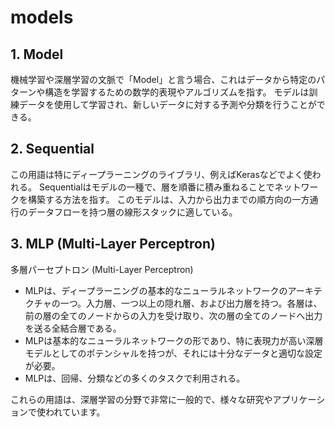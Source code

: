 # models

## 1. Model

機械学習や深層学習の文脈で「Model」と言う場合、これはデータから特定のパターンや構造を学習するための数学的表現やアルゴリズムを指す。
モデルは訓練データを使用して学習され、新しいデータに対する予測や分類を行うことができる。

## 2. Sequential

この用語は特にディープラーニングのライブラリ、例えばKerasなどでよく使われる。
Sequentialはモデルの一種で、層を順番に積み重ねることでネットワークを構築する方法を指す。
このモデルは、入力から出力までの順方向の一方通行のデータフローを持つ層の線形スタックに適している。

## 3. MLP (Multi-Layer Perceptron)
多層パーセプトロン (Multi-Layer Perceptron)

   - MLPは、ディープラーニングの基本的なニューラルネットワークのアーキテクチャの一つ。入力層、一つ以上の隠れ層、および出力層を持つ。各層は、前の層の全てのノードからの入力を受け取り、次の層の全てのノードへ出力を送る全結合層である。
   - MLPは基本的なニューラルネットワークの形であり、特に表現力が高い深層モデルとしてのポテンシャルを持つが、それには十分なデータと適切な設定が必要。
   - MLPは、回帰、分類などの多くのタスクで利用される。

これらの用語は、深層学習の分野で非常に一般的で、様々な研究やアプリケーションで使われています。
